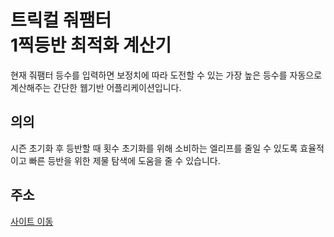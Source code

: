 # 트릭컬 줘팸터<br>1찍등반 최적화 계산기

현재 줘팸터 등수를 입력하면 보정치에 따라 도전할 수 있는 가장 높은 등수를 자동으로 계산해주는 간단한 웹기반 어플리케이션입니다.

## 의의

시즌 초기화 후 등반할 때 횟수 초기화를 위해 소비하는 엘리프를 줄일 수 있도록 효율적이고 빠른 등반을 위한 제물 탐색에 도움을 줄 수 있습니다.

## 주소

[사이트 이동](https://acherium.github.io/jwopaemteo/)